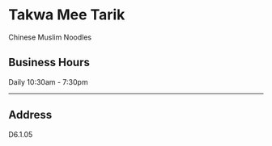 # Takwa Mee Tarik

Chinese Muslim Noodles

## Business Hours

Daily 10:30am - 7:30pm

---

## Address

D6.1.05

